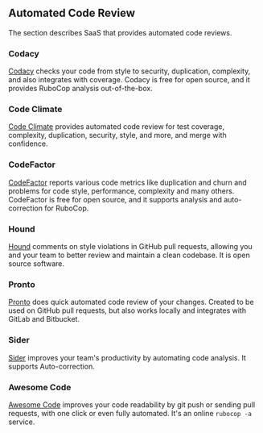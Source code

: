 ## Automated Code Review

The section describes SaaS that provides automated code reviews.

### Codacy

[Codacy](https://www.codacy.com/) checks your code from style to security, duplication, complexity, and also integrates with coverage.
Codacy is free for open source, and it provides RuboCop analysis out-of-the-box.

### Code Climate

[Code Climate](https://codeclimate.com/) provides automated code review for test coverage, complexity, duplication, security, style, and more, and merge with confidence.

### CodeFactor

[CodeFactor](https://www.codefactor.io) reports various code metrics like duplication and churn and problems for code style, performance, complexity and many others. CodeFactor is free for open source, and it supports analysis and auto-correction for RuboCop.

### Hound

[Hound](https://houndci.com/) comments on style violations in GitHub pull requests, allowing you and your team to better review and maintain a clean codebase.
It is open source software.

### Pronto

[Pronto](https://github.com/prontolabs/pronto) does quick automated code review of your changes. Created to be used on GitHub pull requests, but also works locally and integrates with GitLab and Bitbucket.

### Sider

[Sider](https://sider.review) improves your team's productivity by automating code analysis.
It supports Auto-correction.

### Awesome Code

[Awesome Code](https://awesomecode.io) improves your code readability by git push or sending pull requests, with one click or even fully automated. It's an online `rubocop -a` service.
